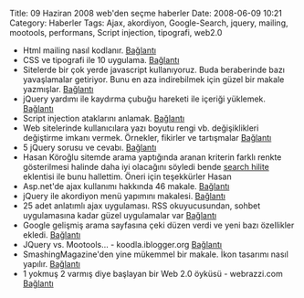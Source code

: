 Title: 09 Haziran 2008 web&#039;den seçme haberler
Date: 2008-06-09 10:21
Category: Haberler
Tags: Ajax, akordiyon, Google-Search, jquery, mailing, mootools, performans, Script injection, tipografi, web2.0

-   Html mailing nasıl kodlanır. [Bağlantı][]
-   CSS ve tipografi ile 10 uygulama. [Bağlantı][1]
-   Sitelerde bir çok yerde javascript kullanıyoruz. Buda beraberinde
    bazı yavaşlamalar getiriyor. Bunu en aza indirebilmek için güzel bir
    makale yazmışlar. [Bağlantı][2]
-   jQuery yardımı ile kaydırma çubuğu hareketi ile içeriği yüklemek.
    [Bağlantı][3]
-   Script injection ataklarını anlamak. [Bağlantı][4]
-   Web sitelerinde kullanıcılara yazı boyutu rengi vb. değişiklikleri
    değiştirme imkanı vermek. Örnekler, fikirler ve tartışmalar
    [Bağlantı][5]
-   5 jQuery sorusu ve cevabı. [Bağlantı][6]
-   Hasan Köroğlu sitemde arama yaptığında aranan kriterin farklı renkte
    gösterilmesi halinde daha iyi olacağını söyledi bende [search     hilite][] eklentisi ile bunu hallettim. Öneri için teşekkürler Hasan
-   Asp.net'de ajax kullanımı hakkında 46 makale. [Bağlantı][7]
-   jQuery ile akordiyon menü yapımını makalesi. [Bağlantı][8]
-   25 adet anlatımlı ajax uygulaması. RSS okuyucusundan, sohbet
    uygulamasına kadar güzel uygulamalar var [Bağlantı][9]
-   Google gelişmiş arama sayfasına çeki düzen verdi ve yeni bazı
    özellikler ekledi. [Bağlantı][10]
-   JQuery vs. Mootools… - koodla.iblogger.org [Bağlantı][11]
-   SmashingMagazine'den yine mükemmel bir makale. İkon tasarımı nasıl
    yapılır. [Bağlantı][12]
-   1 yokmuş 2 varmış diye başlayan bir Web 2.0 öyküsü - webrazzi.com
    [Bağlantı][13]

</p>

  [Bağlantı]: http://www.sitepoint.com/article/code-html-email-newsletters
    "html mailing"
  [1]: http://www.3point7designs.com/blog/2008/06/02/10-examples-of-beautiful-css-typography-and-how-they-did-it/
    "css ve tipografi"
  [2]: http://bdn.backbase.com/blog/grauw/javascript-html-construction-benchmark
    "hızlı javascript"
  [3]: http://www.webresourcesdepot.com/load-content-while-scrolling-with-jquery/
    "kaydırma çubuğu"
  [4]: http://aspalliance.com/1648_Understanding_Script_Injection_Attacks.all
    "script injection"
  [5]: http://www.smashingmagazine.com/2008/06/05/style-switchers-are-back-ideas-examples-and-a-contest/
    "web sitemi değiştir"
  [6]: http://www.detacheddesigns.com/blog/blogSpecific.aspx?BlogId=74
    "jquery ?"
  [search hilite]: http://www.blog.mediaprojekte.de/cms-systeme/wordpress/wordpress-plugin-search-hilite/
    "search hilite"
  [7]: http://asp.net/learn/ajax-control-toolkit/ "asp.net - ajax"
  [8]: http://roshanbh.com.np/2008/06/accordion-menu-using-jquery.html
    "akordiyon menü"
  [9]: http://blog.artvaygraphics.com/?p=150 "ajax makaleleri"
  [10]: http://lifehacker.com/395264/googles-advanced-search-page-updates
    "gooogle"
  [11]: http://koodla.iblogger.org/2008/06/07/jquery-vs-mootools/
    "jquery mootools"
  [12]: http://www.smashingmagazine.com/2008/06/06/icon-design-tutorial-drawing-a-pencil-icon/
    "ikon yap"
  [13]: http://www.webrazzi.com/2008/06/06/1-yokmus-2-varmis-diye-baslayan-bir-web-20-oykusu/
    "web 2.0"
